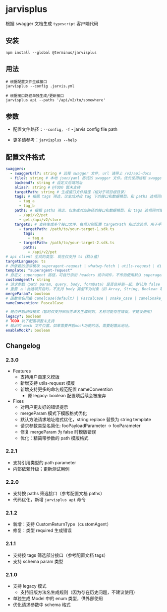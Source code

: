 # jarvisplus

根据 swagger 文档生成 `typescript` 客户端代码

## 安装

```shell
npm install --global @terminus/jarvisplus
```

## 用法

```shell
# 根据配置文件生成接口
jarvisplus --config .jarvis.yml

# 根据接口路径单独生成/更新接口
jarvisplus api --paths '/api/v2/to/somewhere'
```

## 参数

- 配置文件路径：`--config, -f` - jarvis config file path

- 更多请参考：`jarvisplus --help`

## 配置文件格式

```yml
swaggers:
  - swaggerUrl?: string # 远程 swagger 文件, url 请带上 /v2/api-docs
  - file?: string # 本地 json/yaml 格式的 swagger 文件。优先使用远程 swaggerUrl
    backend?: string # 自定义后端地址
    alias?: string # @TODO 暂未支持
    targetPath: string # 生成接口文件路径（相对于项目根目录）
    tags: # 根据 tags 筛选，仅生成对应 tag 下的接口和数据模型。和 paths 选项同时使用时，优先使用 paths
      - tag_a
      - tag_b
    paths: # 根据 paths 筛选，仅生成对应路径的接口和数据模型。和 tags 选项同时使用时，优先使用 paths
      - /api/v2/pet
      - get:/api/v2/store
    targets: # 支持生成多个接口文件，每项分别配置 targetPath 和过滤选项，用于手动拆分不同接口
      - targetPath: /path/to/your-target-1.sdk.ts
        tags:
          - tag_a
      - targetPath: /path/to/your-target-2.sdk.ts
        paths:
          - /api/v2/pet
# api client 生成的类型. 现在仅支持 ts（默认值）
targetLanguage: ts
# 所依赖的请求模块 superagent-request | whatwg-fetch | utils-request | dir_path(自定义模版路径，参考 templates 文件夹 README)
template: "superagent-request"
# 自定义 superagent 路径，可自行添加 headers 或中间件，不传则使用默认 superagent (此配置仅当 template 为 superagent-request 时可用)
customAgent?: string
# 请求参数（path param, query, body, formData) 是否合并到一起，默认为 false
# 重要 ⚠️：此选项开启时，不支持 body 类型不为对象（如 Array, String, Boolean 等）且同时含有 `path, query` 等参数的接口
mergeParam?: boolean
# 函数命名风格 camelCase(default) | PascalCase | snake_case | camelSnake_case | legacy
nameConvention: PascalCase

# 是否开启旧版模式（暂时仅支持旧版方法名生成规则，名称可能存在错误，不建议使用）
legacy?: boolean
# TODO 以下配置项暂未支持
# 输出的 mock 文件位置。如果需要开启mock功能的话，需要配置此地址。
enableMock?: boolean
```

## Changelog

### 2.3.0

- Features
  - 支持用户自定义模版
  - 新增支持 utils-request 模版
  - 新增支持更多的命名规范配置 nameConvention
    - 原 legacy: boolean 配置项后续会被废弃
- Fixes
  - 对用户更友好的错误提示
  - mergeParam 模式下模版格式优化
  - 默认方法请求地址格式优化，string replace 替换为 string template
  - 请求参数类型名简化: fooPayloadParameter -> fooParameter
  - 修复 mergeParam 为 false 时模版错误
  - 优化：精简带参数的 path 模版格式

### 2.2.1

- 支持引用类型的 path parameter
- 内部依赖升级；更新测试用例

### 2.2.0

- 支持按 paths 筛选接口（参考配置文档 paths）
- 代码优化，新增 `jarvisplus api` 命令

### 2.1.2

- 新增：支持 CustomReturnType（customAgent）
- 修复：类型 required 生成错误

### 2.1.1

- 支持按 tags 筛选部分接口（参考配置文档 tags）
- 支持 schema param 类型

### 2.1.0

- 支持 legacy 模式
  - 支持旧版方法名生成规则（因为存在历史问题，不建议使用）
- 单独生成 Model 中的 enum 类型，供外部使用
- 优化请求参数中 schema 格式
